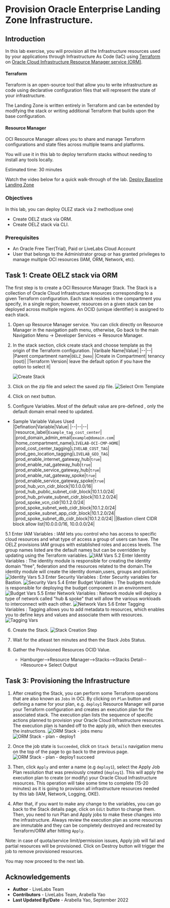 # Provision Oracle Enterprise Landing Zone Infrastructure.

## Introduction

In this lab exercise, you will provision all the Infrastructure resources used by your applications through Infrastructure As Code (IaC) using [Terraform](https://www.terraform.io) on [Oracle Cloud Infrastructure Resource Manager service (ORM)](https://docs.oracle.com/en-us/iaas/Content/ResourceManager/Concepts/resourcemanager.htm).  

#### Terraform
Terraform is an open-source tool that allow you to write infrastructure as code using declarative configuration files that will represent the state of your infrastructure. 

The Landing Zone is written entirely in Terraform and can be extended by modifying the stack or writing additional Terraform that builds upon the base configuration.

#### Resource Manager
OCI Resource Manager allows you to share and manage Terraform configurations and state files across multiple teams and platforms. 

You will use it in this lab to deploy terraform stacks without needing to install any tools locally.

Estimated time: 30 minutes

Watch the video below for a quick walk-through of the lab. 
[Deploy Baseline Landing Zone](videohub:1_mf98gcul)

### Objectives

In this lab, you can deploy OLEZ stack via 2 method(use one)

* Create OELZ stack via ORM.
* Create OELZ stack via CLI.

### Prerequisites

* An Oracle Free Tier(Trial), Paid or LiveLabs Cloud Account
* User that belongs to the Administrator group or has granted privileges to manage multiple OCI resources (IAM, ORM, Network, etc).


## Task 1: Create OELZ stack via ORM

The first step is to create a OCI Resource Manager Stack. The Stack is a collection of Oracle Cloud Infrastructure resources corresponding to a given Terraform configuration. Each stack resides in the compartment you specify, in a single region; however, resources on a given stack can be deployed across multiple regions. An OCID (unique identifier) is assigned to each stack.

1. Open up Resource Manager service. You can click directly on Resource Manager in the navigation path menu, otherwise, Go back to the main Navigation Menu -> Developer Services -> Resource Manager.

2. In the stack section, click create stack and choose template as the origin of the Terraform configuration.
    |Varibale Name|Value|
    |--|--|
    |Parent compartment name|`OELZ_Demo`|
    |Create in Compartment| tenancy (root)|
    |Terraform Version| leave the default option if you have the option to select it|
    
    ![Create Stack](./images/baseline_create_stack_1.png)

3. Click on the zip file and select the saved zip file.
    ![Select Orm Template](./images/baseline_selectfile.png)
    
4. Click on next button.
    
    
5. Configure Variables. Most of the default value are pre-defined , only the default domain email need to updated. 

* Sample Variable Values Used  
    |Defination|Variable|Value|
    |--|--|--|
    ||resource_label|`Example_tag_cost_center`|
    ||prod_domain_admin_email|`example@domain.com`|
    ||home_compartment_name|`LIVELAB-OCI-CMP-HOME`|
    ||prod_cost_center_tagging|`LIVELAB_COST_TAG`|
    ||prod_geo_location_tagging|`LIVELAB_GEO_TAG`|
    ||prod_enable_internet_gateway_hub|`true`|
    ||prod_enable_nat_gateway_hub|`true`|
    ||prod_enable_service_gateway_hub|`true`|
    ||prod_enable_nat_gateway_spoke|`true`|
    ||prod_enable_service_gateway_spoke|`true`|
    ||prod_hub_vcn_cidr_block|10.1.0.0/16|
    ||prod_hub_public_subnet_cidr_block|10.1.1.0/24|
    ||prod_hub_private_subnet_cidr_block|10.1.2.0/24|
    ||prod_spoke_vcn_cidr|10.1.2.0/24|
    ||prod_spoke_subnet_web_cidr_block|10.1.2.0/24|
    ||prod_spoke_subnet_app_cidr_block|10.1.2.0/24|
    ||prod_spoke_subnet_db_cidr_block|10.1.2.0/24|
    ||Bastion client CIDR block allow list|10.0.0.0/16, 10.0.0.0/24|
    
5.1  Enter IAM Variables : IAM lets you control who has access to specific cloud resources and what type of access a group of users can have. The OELZ provisions IAM groups with established roles and access levels. The group names listed are the default names but can be overridden by updating using the Terraform variables. 
    ![IAM Vars](./images/baseline_iam_variables.png)
5.2  Enter Identity Variables : The identity module is responsible for creating the identity domain "free", federation and the resources related to the domain.The identity module will create the identity domain,users, groups and policies.
    ![Identity Vars](./images/baseline_identity_variables.png)
5.3  Enter Security Variables : Enter Security variables for Bastion.
    ![Security Vars](./images/baseline_security_variables.png)
5.4  Enter Budget Variables : The budgets module is responsible for deploying the budget component in an environment.
    ![Budget Vars](./images/baseline_budget_variables.png)
5.5  Enter Network Variables : Network module  will deploy a type of network called "hub & spoke" that will allow the various workloads to interconnect with each other. 
    ![Network Vars](./images/baseline_network_variables.png)
5.6  Enter Tagging Variables : Tagging allows you to add metadata to resources, which enables you to define keys and values and associate them with resources.
    ![Tagging Vars](./images/baseline_tagging_variables.png)
    

6. Create the Stack.
    ![Stack Creation Step](./images/baseline_stack_deployment.png)
    
7. Wait for the atleast ten minutes and then the Stack Jobs Status. 

8. Gather the Provisioned Resources OCID Value. 
    * Hamburger-->Resource Manager-->Stacks-->Stacks Detail-->Resource-> Select Output 



## Task 3: Provisioning the Infrastructure

1. After creating the Stack, you can perform some Terraform operations that are also known as `Jobs` in OCI. By clicking on `Plan` button and defining a name for your plan, e.g. `deploy1` Resource Manager will parse your Terraform configuration and creates an execution plan for the associated stack. The execution plan lists the sequence of specific actions planned to provision your Oracle Cloud Infrastructure resources. The execution plan is handed off to the apply job, which then executes the instructions.
    ![ORM Stack - jobs menu](./images/oci-orm-jobs-menu.png)
    ![ORM Stack - plan - deploy1](./images/oci-orm-plan-deploy1.png)


2. Once the job state is `Succeeded`, click on `Stack Details` navigation menu on the top of the page to go back to the previous page. 
    ![ORM Stack - plan - deploy1 succeed](./images/oci-orm-plan-deploy1-succeed.png)


3. Then, click `Apply` and enter a name (e.g `deploy1`), select the Apply Job Plan resolution that was previously created (`deploy1`). This will apply the execution plan to create (or modify) your Oracle Cloud Infrastructure resources. This operation will take some time to complete (15-20 minutes) as it is going to provision all infrastructure resources needed by this lab (IAM, Network, Logging, OKE).

4. After that, if you want to make any change to the variables, you can go back to the Stack details page, click on `Edit` button to change them. Then, you need to run Plan and Apply jobs to make these changes into the infrastructure. Always review the execution plan as some resources are immutable and they can be completely destroyed and recreated by Terraform/ORM after hitting `Apply`.

Note: in case of quota/service limit/permission issues, Apply job will fail and partial resources will be provisioned. Click on Destroy button will trigger the job to remove provisioned resources. 

You may now proceed to the next lab.


## Acknowledgements

* **Author** - LiveLabs Team
* **Contributors** - LiveLabs Team, Arabella Yao
* **Last Updated By/Date** - Arabella Yao, September 2022

